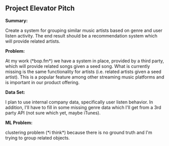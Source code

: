 Project Elevator Pitch
----------------------

**Summary:**
<p>Create a system for grouping similar music artists based on genre and user listen activity. The end result should be a recommendation system which will provide related artists.</p>


**Problem:** 
<p>At my work (*bop.fm*) we have a system in place, provided by a third party, which will provide related songs given a seed song.  What is currently missing is the same functionality for artists (i.e. related artists given a seed artist).  This is a popular feature among other streaming music platforms and is important in our product offering.</p>

**Data Set:**
<p>I plan to use internal company data, specifically user listen behavior.  In addition, I'll have to fill in some missing genre data which I'll get from a 3rd party API (not sure which yet, maybe iTunes).</p>

**ML Problem:**
<p>clustering problem (*i think*) because there is no ground truth and I'm trying to group related objects.</p>


